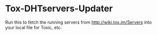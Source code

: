 Tox-DHTservers-Updater
======================

Run this to fetch the running servers from http://wiki.tox.im/Servers into your local file for Toxic, etc.
